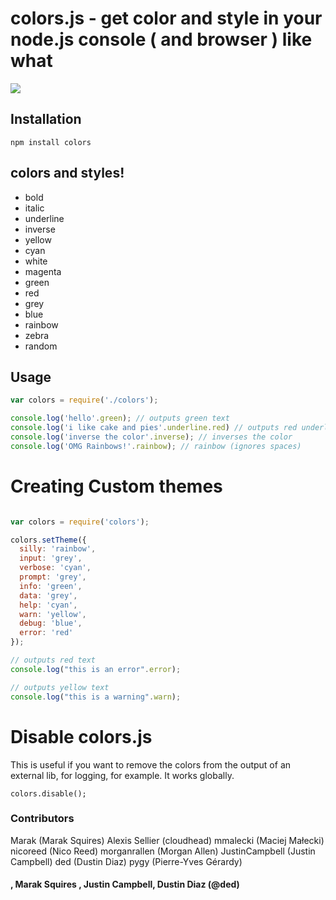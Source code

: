 # colors.js - get color and style in your node.js console ( and browser ) like what

<img src="http://i.imgur.com/goJdO.png" border = "0"/>


## Installation

    npm install colors

## colors and styles!

- bold
- italic
- underline
- inverse
- yellow
- cyan
- white
- magenta
- green
- red
- grey
- blue
- rainbow
- zebra
- random

## Usage

``` js
var colors = require('./colors');

console.log('hello'.green); // outputs green text
console.log('i like cake and pies'.underline.red) // outputs red underlined text
console.log('inverse the color'.inverse); // inverses the color
console.log('OMG Rainbows!'.rainbow); // rainbow (ignores spaces)
```

# Creating Custom themes

```js

var colors = require('colors');

colors.setTheme({
  silly: 'rainbow',
  input: 'grey',
  verbose: 'cyan',
  prompt: 'grey',
  info: 'green',
  data: 'grey',
  help: 'cyan',
  warn: 'yellow',
  debug: 'blue',
  error: 'red'
});

// outputs red text
console.log("this is an error".error);

// outputs yellow text
console.log("this is a warning".warn);
```

# Disable colors.js

This is useful if you want to remove the colors from the output of an external lib, for logging, for example. It works globally.

```
colors.disable();
```

### Contributors 

Marak (Marak Squires)
Alexis Sellier (cloudhead)
mmalecki (Maciej Małecki)
nicoreed (Nico Reed)
morganrallen (Morgan Allen)
JustinCampbell (Justin Campbell)
ded (Dustin Diaz)
pygy (Pierre-Yves Gérardy)


####  , Marak Squires , Justin Campbell, Dustin Diaz (@ded)
